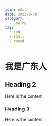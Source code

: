 ```yaml
---
icon: edit
date: 2023-8-30
category:
  - Cherry
tag:
  - red
  - small
  - round
---
```


# 我是广东人

## Heading 2

Here is the content.

### Heading 3

Here is the content.
